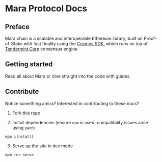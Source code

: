 # Mara Protocol Docs

## Preface

Mara chain is a scalable and interoperable Ethereum library, built on Proof-of-Stake with fast finality using the [Cosmos SDK](https://github.com/cosmos/cosmos-sdk/), which runs on top of [Tendermint Core](https://github.com/tendermint/tendermint) consensus engine.

## Getting started

Read all about Mara or dive straight into the code with guides.

## Contribute

Notice something amiss? Interested in contributing to these docs?

1. Fork this repo

2. Install dependencies (ensure `npm` is used; compatibility issues arise using `yarn`)

```
npm i(nstall)
```

3. Serve up the site in dev mode

```
npm run serve
```

